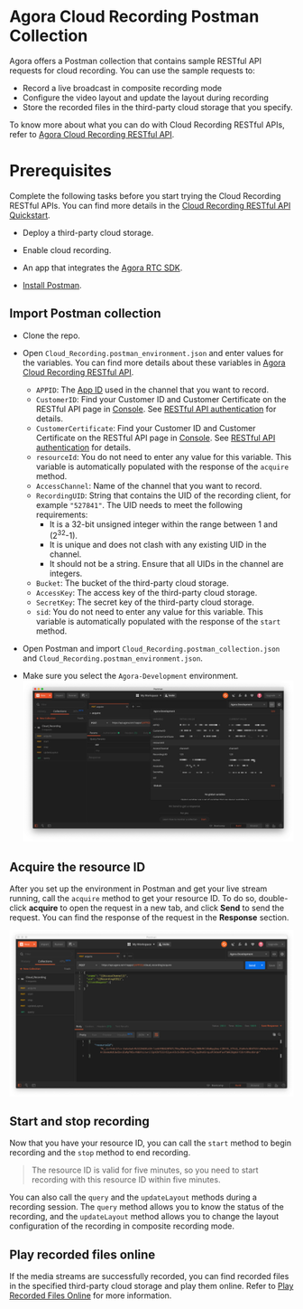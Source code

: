 # Agora Cloud Recording Postman Collection

Agora offers a Postman collection that contains sample RESTful API requests for cloud recording. You can use the sample requests to:

- Record a live broadcast in composite recording mode
- Configure the video layout and update the layout during recording
- Store the recorded files in the third-party cloud storage that you specify.

To know more about what you can do with Cloud Recording RESTful APIs, refer to [Agora Cloud Recording RESTful API](https://docs.agora.io/en/cloud-recording/cloud_recording_api_rest?platform=All%20Platforms).

# Prerequisites

Complete the following tasks before you start trying the Cloud Recording RESTful APIs. You can find more details in the [Cloud Recording RESTful API Quickstart](https://docs.agora.io/en/cloud-recording/cloud_recording_rest?platform=All%20Platforms).

- Deploy a third-party cloud storage.

- Enable cloud recording.

- An app that integrates the [Agora RTC SDK](https://docs.agora.io/en/Agora%20Platform/terms?platform=All%20Platforms#rtc-sdk).
- [Install Postman](https://www.getpostman.com/downloads/).

## Import Postman collection

- Clone the repo.

- Open `Cloud_Recording.postman_environment.json` and enter values for the variables. You can find more details about these variables in [Agora Cloud Recording RESTful API](https://docs.agora.io/en/cloud-recording/cloud_recording_api_rest?platform=All%20Platforms).

  - `APPID`: The [App ID](https://docs.agora.io/en/Agora%20Platform/terms?platform=All%20Platforms#a-nameappidaapp-id) used in the channel that you want to record.
  - `CustomerID`: Find your Customer ID and Customer Certificate on the RESTful API page in [Console](https://console.agora.io/). See [RESTful API authentication](https://docs.agora.io/en/faq/restful_authentication) for details.
  - `CustomerCertificate`: Find your Customer ID and Customer Certificate on the RESTful API page in [Console](https://console.agora.io/). See [RESTful API authentication](https://docs.agora.io/en/faq/restful_authentication) for details.
  - `resourceId`: You do not need to enter any value for this variable. This variable is automatically populated with the response of the `acquire` method.
  - `AccessChannel`: Name of the channel that you want to record.
  - `RecordingUID`: String that contains the UID of the recording client, for example `"527841"`. The UID needs to meet the following requirements:
    - It is a 32-bit unsigned integer within the range between 1 and (2<sup>32</sup>-1).
    - It is unique and does not clash with any existing UID in the channel.
    - It should not be a string. Ensure that all UIDs in the channel are integers.
  - `Bucket`: The bucket of the third-party cloud storage.
  - `AccessKey`: The access key of the third-party cloud storage.
  - `SecretKey`: The secret key of the third-party cloud storage.
  - `sid`: You do not need to enter any value for this variable. This variable is automatically populated with the response of the `start` method.
- Open Postman and import `Cloud_Recording.postman_collection.json` and `Cloud_Recording.postman_environment.json`.
- Make sure you select the `Agora-Development` environment.
![img](./pics/select_env.jpg)




## Acquire the resource ID

After you set up the environment in Postman and get your live stream running, call the `acquire` method to get your resource ID. To do so, double-click **acquire** to open the request in a new tab, and click **Send** to send the request. You can find the response of the request in the **Response** section.

![img](./pics/acquire_response.jpg)

## Start and stop recording

Now that you have your resource ID, you can call the `start` method to begin recording and the `stop` method to end recording.

> The resource ID is valid for five minutes, so you need to start recording with this resource ID within five minutes.

You can also call the `query` and the `updateLayout` methods during a recording session. The `query` method allows you to know the status of the recording, and the `updateLayout` method allows you to change the layout configuration of the recording in composite recording mode. 



## Play recorded files online

If the media streams are successfully recorded, you can find recorded files in the specified third-party cloud storage and play them online. Refer to [Play Recorded Files Online](https://docs.agora.io/en/cloud-recording/cloud_recording_onlineplay?platform=All%20Platforms) for more information.

